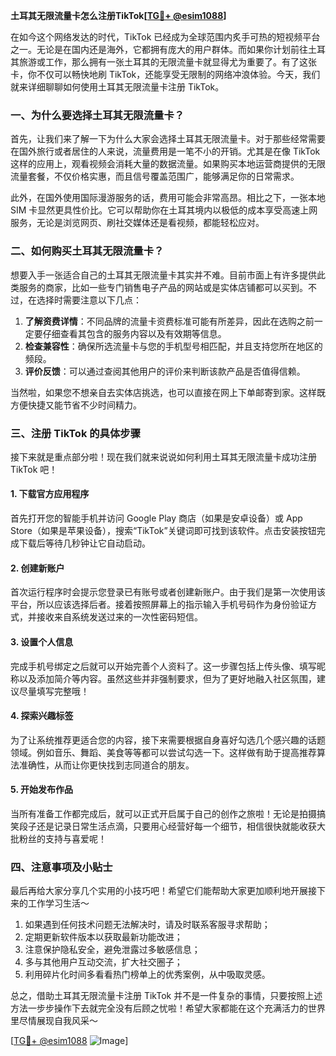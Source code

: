 **土耳其无限流量卡怎么注册TikTok[[TG💪+ @esim1088](https://t.me/s/esim1088)]**

在如今这个网络发达的时代，TikTok 已经成为全球范围内炙手可热的短视频平台之一。无论是在国内还是海外，它都拥有庞大的用户群体。而如果你计划前往土耳其旅游或工作，那么拥有一张土耳其的无限流量卡就显得尤为重要了。有了这张卡，你不仅可以畅快地刷 TikTok，还能享受无限制的网络冲浪体验。今天，我们就来详细聊聊如何使用土耳其无限流量卡注册 TikTok。

### 一、为什么要选择土耳其无限流量卡？

首先，让我们来了解一下为什么大家会选择土耳其无限流量卡。对于那些经常需要在国外旅行或者居住的人来说，流量费用是一笔不小的开销。尤其是在像 TikTok 这样的应用上，观看视频会消耗大量的数据流量。如果购买本地运营商提供的无限流量套餐，不仅价格实惠，而且信号覆盖范围广，能够满足你的日常需求。

此外，在国外使用国际漫游服务的话，费用可能会非常高昂。相比之下，一张本地 SIM 卡显然更具性价比。它可以帮助你在土耳其境内以极低的成本享受高速上网服务，无论是浏览网页、刷社交媒体还是看视频，都能轻松应对。

### 二、如何购买土耳其无限流量卡？

想要入手一张适合自己的土耳其无限流量卡其实并不难。目前市面上有许多提供此类服务的商家，比如一些专门销售电子产品的网站或是实体店铺都可以买到。不过，在选择时需要注意以下几点：

1. **了解资费详情**：不同品牌的流量卡资费标准可能有所差异，因此在选购之前一定要仔细查看其包含的服务内容以及有效期等信息。
2. **检查兼容性**：确保所选流量卡与您的手机型号相匹配，并且支持您所在地区的频段。
3. **评价反馈**：可以通过查阅其他用户的评价来判断该款产品是否值得信赖。

当然啦，如果您不想亲自去实体店挑选，也可以直接在网上下单邮寄到家。这样既方便快捷又能节省不少时间精力。

### 三、注册 TikTok 的具体步骤

接下来就是重点部分啦！现在我们就来说说如何利用土耳其无限流量卡成功注册 TikTok 吧！

#### 1. 下载官方应用程序
首先打开您的智能手机并访问 Google Play 商店（如果是安卓设备）或 App Store（如果是苹果设备），搜索“TikTok”关键词即可找到该软件。点击安装按钮完成下载后等待几秒钟让它自动启动。

#### 2. 创建新账户
首次运行程序时会提示您登录已有账号或者创建新账户。由于我们是第一次使用该平台，所以应该选择后者。接着按照屏幕上的指示输入手机号码作为身份验证方式，并接收来自系统发送过来的一次性密码短信。

#### 3. 设置个人信息
完成手机号绑定之后就可以开始完善个人资料了。这一步骤包括上传头像、填写昵称以及添加简介等内容。虽然这些并非强制要求，但为了更好地融入社区氛围，建议尽量填写完整哦！

#### 4. 探索兴趣标签
为了让系统推荐更适合您的内容，接下来需要根据自身喜好勾选几个感兴趣的话题领域。例如音乐、舞蹈、美食等等都可以尝试勾选一下。这样做有助于提高推荐算法准确性，从而让你更快找到志同道合的朋友。

#### 5. 开始发布作品
当所有准备工作都完成后，就可以正式开启属于自己的创作之旅啦！无论是拍摄搞笑段子还是记录日常生活点滴，只要用心经营好每一个细节，相信很快就能收获大批粉丝的支持与喜爱呢！

### 四、注意事项及小贴士

最后再给大家分享几个实用的小技巧吧！希望它们能帮助大家更加顺利地开展接下来的工作学习生活～

1. 如果遇到任何技术问题无法解决时，请及时联系客服寻求帮助；
2. 定期更新软件版本以获取最新功能改进；
3. 注意保护隐私安全，避免泄露过多敏感信息；
4. 多与其他用户互动交流，扩大社交圈子；
5. 利用碎片化时间多看看热门榜单上的优秀案例，从中吸取灵感。

总之，借助土耳其无限流量卡注册 TikTok 并不是一件复杂的事情，只要按照上述方法一步步操作下去就完全没有后顾之忧啦！希望大家都能在这个充满活力的世界里尽情展现自我风采～

[[TG💪+ @esim1088](https://t.me/s/esim1088) ![Image](https://i.postimg.cc/4NQfJmqS/Snipaste-2025-05-13-00-14-12.png)]